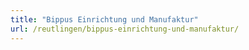 ```yaml
---
title: "Bippus Einrichtung und Manufaktur"
url: /reutlingen/bippus-einrichtung-und-manufaktur/
---
```

